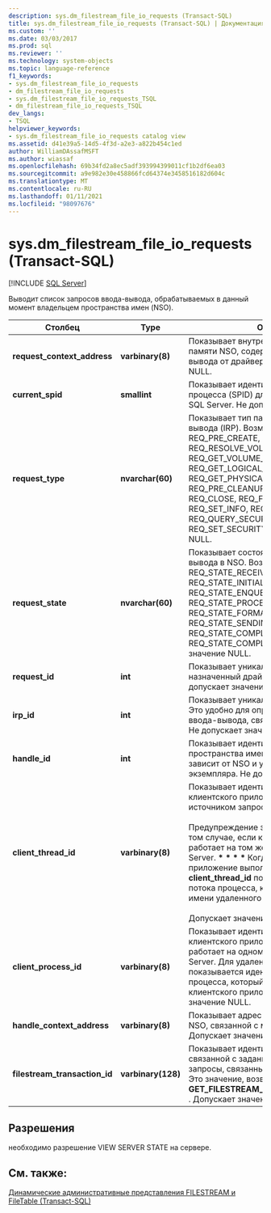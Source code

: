 ```yaml
---
description: sys.dm_filestream_file_io_requests (Transact-SQL)
title: sys.dm_filestream_file_io_requests (Transact-SQL) | Документация Майкрософт
ms.custom: ''
ms.date: 03/03/2017
ms.prod: sql
ms.reviewer: ''
ms.technology: system-objects
ms.topic: language-reference
f1_keywords:
- sys.dm_filestream_file_io_requests
- dm_filestream_file_io_requests
- sys.dm_filestream_file_io_requests_TSQL
- dm_filestream_file_io_requests_TSQL
dev_langs:
- TSQL
helpviewer_keywords:
- sys.dm_filestream_file_io_requests catalog view
ms.assetid: d41e39a5-14d5-4f3d-a2e3-a822b454c1ed
author: WilliamDAssafMSFT
ms.author: wiassaf
ms.openlocfilehash: 69b34fd2a8ec5adf393994399011cf1b2df6ea03
ms.sourcegitcommit: a9e982e30e458866fcd64374e3458516182d604c
ms.translationtype: MT
ms.contentlocale: ru-RU
ms.lasthandoff: 01/11/2021
ms.locfileid: "98097676"
---
```

# <a name="sysdm_filestream_file_io_requests-transact-sql"></a>sys.dm_filestream_file_io_requests (Transact-SQL)
[!INCLUDE [SQL Server](../../includes/applies-to-version/sqlserver.md)]

  Выводит список запросов ввода-вывода, обрабатываемых в данный момент владельцем пространства имен (NSO).  
  
|Столбец|Type|Описание|  
|------------|----------|-----------------|  
|**request_context_address**|**varbinary(8)**|Показывает внутренний адрес блока памяти NSO, содержащего запрос ввода-вывода от драйвера. Не допускает значение NULL.|  
|**current_spid**|**smallint**|Показывает идентификатор системного процесса (SPID) для соединения текущего SQL Server. Не допускает значение NULL.|  
|**request_type**|**nvarchar(60)**|Показывает тип пакета запроса ввода-вывода (IRP). Возможные типы запросов: REQ_PRE_CREATE, REQ_POST_CREATE, REQ_RESOLVE_VOLUME, REQ_GET_VOLUME_INFO, REQ_GET_LOGICAL_NAME, REQ_GET_PHYSICAL_NAME, REQ_PRE_CLEANUP, REQ_POST_CLEANUP, REQ_CLOSE, REQ_FSCTL, REQ_QUERY_INFO, REQ_SET_INFO, REQ_ENUM_DIRECTORY, REQ_QUERY_SECURITY и REQ_SET_SECURITY. Не допускает значение NULL.|  
|**request_state**|**nvarchar(60)**|Показывает состояние запроса ввода-вывода в NSO. Возможные значения: REQ_STATE_RECEIVED, REQ_STATE_INITIALIZED, REQ_STATE_ENQUEUED, REQ_STATE_PROCESSING, REQ_STATE_FORMATTING_RESPONSE, REQ_STATE_SENDING_RESPONSE, REQ_STATE_COMPLETING и REQ_STATE_COMPLETED. Не допускает значение NULL.|  
|**request_id**|**int**|Показывает уникальный идентификатор, назначенный драйвером этому запросу. Не допускает значение NULL.|  
|**irp_id**|**int**|Показывает уникальный идентификатор IRP. Это удобно для определения всех запросов ввода-вывода, связанных с заданным IRP. Не допускает значение NULL.|  
|**handle_id**|**int**|Показывает идентификатор дескриптора пространства имен. Этот идентификатор зависит от NSO и уникален в пределах экземпляра. Не допускает значение NULL.|  
|**client_thread_id**|**varbinary(8)**|Показывает идентификатор потока клиентского приложения, который является источником запроса.<br /><br /> Предупреждение это имеет смысл только в том случае, если клиентское приложение работает на том же компьютере, что и SQL Server. **\* \* \* \*** Когда клиентское приложение выполняется удаленно, **client_thread_id** показывает идентификатор потока процесса, который работает от имени удаленного клиента.<br /><br /> Допускает значение NULL.|  
|**client_process_id**|**varbinary(8)**|Показывает идентификатор процесса клиентского приложения, если оно работает на одном компьютере с SQL Server. Для удаленного клиента здесь показывается идентификатор системного процесса, который работает от имени клиентского приложения. Допускает значение NULL.|  
|**handle_context_address**|**varbinary(8)**|Показывает адрес внутренней структуры NSO, связанной с маркером клиента. Допускает значение NULL.|  
|**filestream_transaction_id**|**varbinary(128)**|Показывает идентификатор транзакции, связанной с заданным дескриптором, и все запросы, связанные с этим дескриптором. Это значение, возвращаемое функцией **GET_FILESTREAM_TRANSACTION_CONTEXT** . Допускает значение NULL.|  
  
## <a name="permissions"></a>Разрешения  
 необходимо разрешение VIEW SERVER STATE на сервере.  
  
## <a name="see-also"></a>См. также:  
 [Динамические административные представления FILESTREAM и FileTable &#40;Transact-SQL&#41;](../../relational-databases/system-dynamic-management-views/filestream-and-filetable-dynamic-management-views-transact-sql.md)  
  
  
